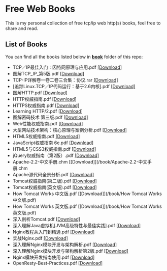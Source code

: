 # Free Web Books

This is my personal collection of free tcp/ip web http(s) books, feel free to share and read.

## List of Books

You can find all the books listed below in [**book**](/book) folder of this repo:

* TCP／IP最佳入门：因特网原理与应用.pdf [[Download]](/book/TCP／IP最佳入门：因特网原理与应用.pdf)
* 图解TCP_IP_第5版.pdf [[Download]](/book/图解TCP_IP_第5版.pdf)
* TCP-IP详解卷一卷二卷三合集：协议.rar [[Download]](/book/TCP-IP详解卷一卷二卷三合集：协议.rar)
* [追踪Linux.TCP／IP代码运行：基于2.6内核].pdf [[Download]](/book/%5B追踪Linux.TCP／IP代码运行：基于2.6内核%5D.pdf)
* 图解HTTP.pdf [[Download]](/book/图解HTTP.pdf)
* HTTP权威指南.pdf [[Download]](/book/HTTP权威指南（中文版）.pdf)
* HTTPS权威指南.pdf [[Download]](/book/HTTPS权威指南.pdf)
* Learning HTTP/2.pdf [[Download]](/book/learninghttp2.pdf)
* 图解密码技术 第三版.pdf [[Download]](/book/图解密码技术%20第三版.pdf)
* Web性能权威指南.pdf [[Download]](/book/Web性能权威指南.pdf)
* 大型网站技术架构：核心原理与案例分析.pdf [[Download]](/book/大型网站技术架构：核心原理与案例分析.pdf)
* HTML5权威指南.pdf [[Download]](/book/HTML5权威指南.pdf)
* JavaScript权威指南 6e.pdf [[Download]](/book/JavaScript权威指南%206e.pdf)
* HTML5与CSS3权威指南.pdf [[Download]](/book/HTML5与CSS3权威指南.pdf)
* jQuery权威指南（第2版）.pdf [[Download]](/book/jQuery权威指南（第2版）.pdf)
* Apache-2.2-中文手册.chm [[Download]](/book/Apache-2.2-中文手册.chm
* Apache源代码全景分析.pdf [[Download]](/book/Apache源代码全景分析.pdf)
* Tomcat权威指南(第二版).pdf [[Download]](/book/Tomcat权威指南(第二版).pdf)
* Tomcat权威指南(英文版).pdf [[Download]](/book/Tomcat权威指南(英文版).pdf)
* How Tomcat Works 中文版.pdf [[Download]](/book/How Tomcat Works 中文版.pdf)
* How Tomcat Works 英文版.pdf [[Download]](/book/How Tomcat Works 英文版.pdf)
* 深入剖析Tomcat.pdf [[Download]](/book/深入剖析Tomcat.pdf)
* 深入理解Java虚拟机[JVM高级特性与最佳实践].pdf [[Download]](/book/深入理解Java虚拟机[JVM高级特性与最佳实践](周志明).pdf)
* Nginx教程从入门到精通.pdf [[Download]](/book/Nginx教程从入门到精通(运维生存时间TTLSA出品).pdf)
* 实战Nginx.pdf [[Download]](/book/实战Nginx.取代Apache的高性能Web服务器.2010.pdf)
* 深入理解Nginx模块开发与架构解析.pdf [[Download]](/book/深入理解Nginx模块开发与架构解析.pdf)
* 深入理解Nginx模块开发与架构解析第2版.pdf [[Download]](/book/深入理解Nginx模块开发与架构解析第2版.pdf)
* Nginx模块开发指南使用.pdf [[Download]](/book/Nginx模块开发指南使用C++11和Boost程序库(罗剑锋著).pdf)
* OpenResty-Best-Practices.pdf [[Download]](/book/OpenResty-Best-Practices.pdf)
